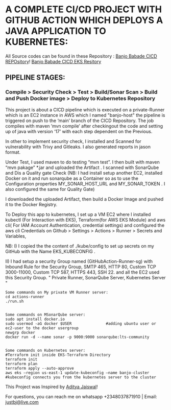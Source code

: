 # A COMPLETE CI/CD PROJECT WITH GITHUB ACTION WHICH DEPLOYS A JAVA APPLICATION TO KUBERNETES:

All Source codes can be found in these Repository :
 [ Banjo Babade CICD REPOsitory](https://github.com/Bjrules/CICD.git)! 
[ Banjo Babade CICD EKS Resitory](https://github.com/Bjrules/EKS-Terraform-module.git) 

## PIPELINE STAGES:  
### Compile > Security Check > Test > Build/Sonar Scan > Build and Push Docker image > Deploy to Kubernetes Repository 

This project is about a CICD pipeline which is executed on a private-Runner which is an EC2 instance in AWS which I named "banjo-host" the pipeline is triggered on push to the ‘main’ branch of the CICD Repository. The job compiles with maven ’mvn compile’ after checkingout the code  and setting up of java with version ‘17’ with each step dependent on the Previous.

 In other to implement security check, I installed and Scanned for vulnerability with Trivy and Gitleaks. I also generated reports in jason format.

Under Test, I used maven to do testing “mvn test”. I then built with maven  “mvn pakage”  *.jar and uploaded the Artifact . I scanned with SonarQube and Dis a Quality gate Check  (NB: I had install setup another EC2, installed Docker on it and run sonarqube as a Container so as to use the Configuration properties MY_SONAR_HOST_URL and MY_SONAR_TOKEN . I also configured the same for Quality Gate) 

I downloaded the uploaded Artifact, then build a Docker Image and pushed it to the Docker Registry.


To Deploy this app to kubernetes, I set up a VM EC2 where I installed kubectl (For Interaction with EKS), Terraform(for AWS EKS Module)  and aws cli( For IAM Account Authentication, credential settings)  and configured the aws cli Credentials on Github > Settings > Actions > Runner > Secrets and Variables,



NB: I)  I copied the the content of ./kube/config to set up secrets on my GitHub with the Name EKS_KUBECONFIG .

II) I had setup a security Group named (GitHubAction-Runner-sg) with Inbound Rule  for the Security Group, SMTP 465, HTTP  80, Custom TCP 3000-11000, Custom TCP 587, HTTPS 443, SSH 22.
and all the EC2 used this Security Group. " Private Runner, SonarQube Server, Kubernetes Server "

```
Some commands on My private VM Runner server:
cd actions-runner
./run.sh


Some commands on MSonarQube server:
sudo apt install docker.io 
sudo usermod -aG docker $USER               #adding ubuntu user or ec2-user to the docker usergroup
newgrp docker
docker run -d --name sonar -p 9000:9000 sonarqube:lts-community


Some commands on Kubernetes server:
#Terraform init inside EKS-Terraform Directory
terraform init
terraform plan
terraform apply --auto-approve 
aws eks –region us-east-1 update-kubeconfig –name banjo-cluster      #kubeconfig connects you from the kubernetes server to the cluster

```


This Project was Inspired by [Aditya Jaiswal](https://github.com/jaiswaladi246/)!

For questions, you can reach me on whatsapp +2348037871910 | Email: justbj@live.com
